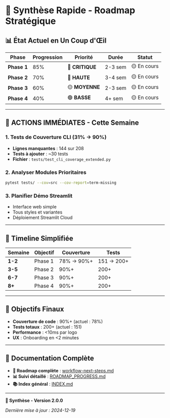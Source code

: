 # 🎯 Synthèse Rapide - Roadmap Stratégique

## 📊 **État Actuel en Un Coup d'Œil**

| Phase | Progression | Priorité | Durée | Statut |
|-------|-------------|----------|-------|---------|
| **Phase 1** | 85% | 🚨 **CRITIQUE** | 2-3 sem | 🟡 En cours |
| **Phase 2** | 70% | 🚨 **HAUTE** | 3-4 sem | 🟡 En cours |
| **Phase 3** | 60% | 🟡 **MOYENNE** | 2-3 sem | 🟡 En cours |
| **Phase 4** | 40% | 🟢 **BASSE** | 4+ sem | 🟡 En cours |

---

## 🚨 **ACTIONS IMMÉDIATES - Cette Semaine**

### **1. Tests de Couverture CLI (31% → 90%)**
- **Lignes manquantes** : 144 sur 208
- **Tests à ajouter** : ~30 tests
- **Fichier** : `tests/test_cli_coverage_extended.py`

### **2. Analyser Modules Prioritaires**
```bash
pytest tests/ --cov=src --cov-report=term-missing
```

### **3. Planifier Démo Streamlit**
- Interface web simple
- Tous styles et variantes
- Déploiement Streamlit Cloud

---

## 📅 **Timeline Simplifiée**

| Semaine | Objectif | Couverture | Tests |
|---------|----------|------------|-------|
| **1-2** | Phase 1 | 78% → 90%+ | 151 → 200+ |
| **3-5** | Phase 2 | 90%+ | 200+ |
| **6-7** | Phase 3 | 90%+ | 200+ |
| **8+** | Phase 4 | 90%+ | 200+ |

---

## 🎯 **Objectifs Finaux**

- **Couverture de code** : 90%+ (actuel : 78%)
- **Tests totaux** : 200+ (actuel : 151)
- **Performance** : <10ms par logo
- **UX** : Onboarding en <2 minutes

---

## 🔗 **Documentation Complète**

- **🚨 Roadmap complète** : [workflow-next-steps.md](workflow-next-steps.md)
- **📊 Suivi détaillé** : [ROADMAP_PROGRESS.md](ROADMAP_PROGRESS.md)
- **📚 Index général** : [INDEX.md](INDEX.md)

---

**🎯 Synthèse - Version 2.0.0**

*Dernière mise à jour : 2024-12-19*

